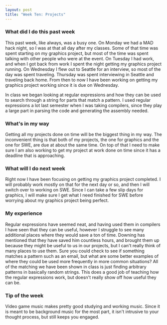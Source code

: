 ```yaml
---
layout: post
title: "Week Ten: Projects"
---
```


### What did I do this past week
This past week, like always, was a busy one. On Monday we had a MAD hack night, so I was at that all day after my classes. Some of that time was spent starting on my graphics project, but most of the time was spent talking with other people who were at the event. On Tuesday I had work, and when I got back from work I spent the night getting my graphics project running. On Wednesday I flew out to Seattle for an interview, so most of the day was spent traveling. Thursday was spent interviewing in Seattle and traveling back home. From then to now I have been working on getting my graphics project working since it is due on Wednesday.

In class we began looking at regular expressions and how they can be used to search through a string for parts that match a pattern. I used regular expressions a lot last semester when I was taking compilers, since they play a large part in parsing the code and generating the assembly needed.

### What's in my way
Getting all my projects done on time will be the biggest thing in my way. The inconvenient thing is that both of my projects, the one for graphics and the one for SWE, are due at about the same time. On top of that I need to make sure I am also working to get my project at work done on time since it has a deadline that is approaching. 

### What will I do next week
Right now I have been focusing on getting my graphics project completed. I will probably work mostly on that for the next day or so, and then I will switch over to working on SWE. Since I can take a few slip days for graphics, I will make sure I get what I need finished for SWE before worrying about my graphics project being perfect.

### My experience
Regular expressions have seemed neat, and having used them in compilers I have seen that they can be useful, however I struggle to see many additional places where they would save a ton of time. Downing has mentioned that they have saved him countless hours, and brought them up because they might be useful to us in our projects, but I can't really think of many places to use them. Sure you could check to see if something matches a pattern such as an email, but what are some better examples of where they could be used more frequently in more common situations? All of the matching we have been shown in class is just finding arbitrary patterns in basically random strings. This does a good job of teaching how the regular expressions work, but doesn't really show off how useful they can be.

### Tip of the week
Video game music makes pretty good studying and working music. Since it is meant to be background music for the most part, it isn't intrusive to your thought process, but still keeps you engaged.